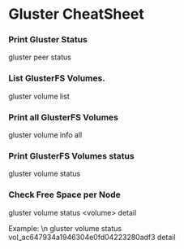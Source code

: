 # Gluster CheatSheet 

### Print Gluster Status

gluster peer status

### List GlusterFS Volumes.

gluster volume list

### Print all GlusterFS Volumes

gluster volume info all

### Print GlusterFS Volumes status

gluster volume status


### Check Free Space per Node

gluster volume status \<volume\> detail
  
Example: \n
      gluster volume status vol_ac647934a1946304e0fd04223280adf3  detail
      
